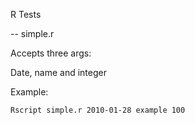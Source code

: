 R Tests

--
simple.r

Accepts three args:

Date, name and integer


Example: 

    Rscript simple.r 2010-01-28 example 100
